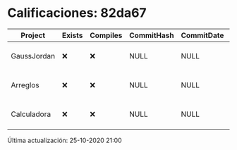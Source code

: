 # Calificaciones: 82da67
|Project|Exists|Compiles|CommitHash|CommitDate|CheckDate|Comments|
|-|-|-|-|-|-|-|
|GaussJordan|❌|❌|NULL|NULL|25-10-2020 21:00:18|No se encontró el archivo en PracticasComputacionI/GaussJordan/GaussJordan.cpp|
|Arreglos|❌|❌|NULL|NULL|25-10-2020 21:00:17|No se encontró el archivo en PracticasComputacionI/Arreglos/Arreglos.cpp|
|Calculadora|❌|❌|NULL|NULL|25-10-2020 21:00:16|No se encontró el archivo en PracticasComputacionI/Calculadora/Calculadora.cpp|

Última actualización: 25-10-2020 21:00